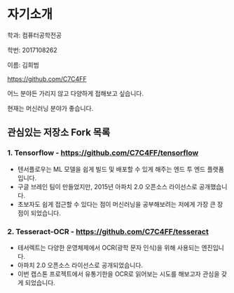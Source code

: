 # 자기소개


 학과: 컴퓨터공학전공
 
 학번: 2017108262
 
 이름: 김희범
 
 https://github.com/C7C4FF


 어느 분야든 가리지 않고 다양하게 접해보고 싶습니다.
 
 현재는 머신러닝 분야가 좋습니다.




## 관심있는 저장소 Fork 목록

### 1. Tensorflow - https://github.com/C7C4FF/tensorflow
* 텐서플로우는 ML 모델을 쉽게 빌드 및 배포할 수 있게 해주는 엔드 투 엔드 플랫폼입니다.
* 구글 브레인 팀이 만들었지만, 2015년 아파치 2.0 오픈소스 라이선스로 공개했습니다.
* 초보자도 쉽게 접근할 수 있다는 점이 머신러닝을 공부해보려는 저에게 가장 큰 장점이 되었습니다.


### 2. Tesseract-OCR - https://github.com/C7C4FF/tesseract
* 테서렉트는 다양한 운영체제에서 OCR(광학 문자 인식)을 위해 사용되는 엔진입니다.
* 아파치 2.0  오픈소스 라이선스로 공개되었습니다.
* 이번 캡스톤 프로젝트에서 유통기한을 OCR로 읽어보는 시도를 해보고자 관심을 갖게 되었습니다.


